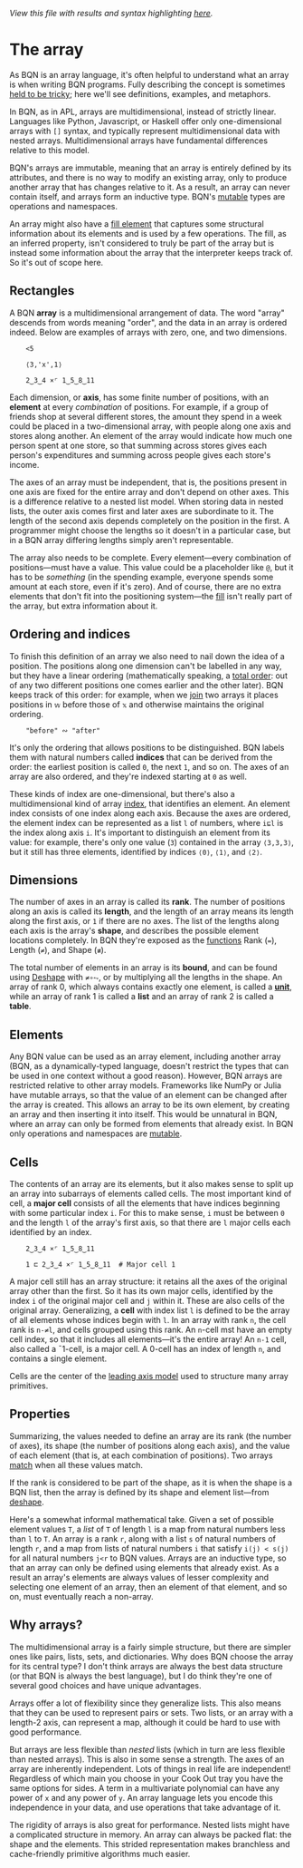 *View this file with results and syntax highlighting [here](https://mlochbaum.github.io/BQN/doc/array.html).*

# The array

As BQN is an array language, it's often helpful to understand what an array is when writing BQN programs. Fully describing the concept is sometimes [held to be tricky](https://www.jsoftware.com/papers/array.htm); here we'll see definitions, examples, and metaphors.

In BQN, as in APL, arrays are multidimensional, instead of strictly linear. Languages like Python, Javascript, or Haskell offer only one-dimensional arrays with `[]` syntax, and typically represent multidimensional data with nested arrays. Multidimensional arrays have fundamental differences relative to this model.

BQN's arrays are immutable, meaning that an array is entirely defined by its attributes, and there is no way to modify an existing array, only to produce another array that has changes relative to it. As a result, an array can never contain itself, and arrays form an inductive type. BQN's [mutable](lexical.md#mutation) types are operations and namespaces.

An array might also have a [fill element](fill.md) that captures some structural information about its elements and is used by a few operations. The fill, as an inferred property, isn't considered to truly be part of the array but is instead some information about the array that the interpreter keeps track of. So it's out of scope here.

<!--GEN
xt ← ∾˝ Highlight∘•Repr¨ xv ← 3‿2‿6⥊×˜2+3×↕5
xs ← ≢ xv
d ← 64‿36

Ge ← "g"⊸At⊸Enc
g  ← "fill=currentColor|stroke-linecap=round|text-anchor=middle|font-size=14|font-family=BQN,monospace"
dg ← "font-size=24px|opacity=0.9|text-anchor=start"
tg ← "font-size=18px|text-anchor=end"
bg ← "class=bluegreen|stroke-width=3|style=fill:none|opacity=0.8"
gg ← "stroke=currentColor|stroke-width=1.5|opacity=0.1"
pg ← "class=purple|stroke-width=2|style=fill:none"

Text ← ("text" Attr "dy"‿"0.33em"∾Pos)⊸Enc
Line ← "line" Elt ("xy"≍⌜"12")≍˘○⥊ FmtNum
Path ← "path"⊘("path"At⊣) Elt "d"⋈⊢
Pd ← ·∾∾¨⟜FmtNum
Rd ← Pos∘⊣ ∾ "width"‿"height"≍˘FmtNum∘⊢
Rect ← "rect"⊸At⊸Elt

strd ← (1⊑d) × str ← ×`⌾⌽1+«¯1↓xs
elp ← ⌽ ¯1 (+´∘↓≍⊑) xs (×`⌾⌽1⊸«)⊸×⌾(¯1⊸↓) el ← 2‿0‿3

pad ← 48‿40 ⋄ off ← pad+d+0‿28 ⋄ sh ← ¯4‿0
dim ← pad + ¯1⊑¨ tx‿ty ← off+d× ¯1(⊑{⟨↕𝕨,⥊+⌜´str×↕¨𝕩⟩}↓)xs
bp ← ⥊⌽(21×1.5‿¯1) (+⌾⊑ ≍ -⊸≍∘⊣)˘ 29‿21-⊸≍⊸+ ⍉> 0‿¯1⊸⊏¨tx‿ty

Tr ← {(𝕨⊢⊘(At˜)"g") Attr "transform"‿𝕩}
Tt ← Tr "translate("∾")"∾˜∾⟜","⊸∾´∘FmtNum

axp ← off⊸+¨<˘(⟨tx-⊑off,0⟩-0.35‿1.3×d) ∾ ⍉ (1‿0.3×d) -˜ (0.5‿0×-⊑d)≍strd×↕¨¯1↓xs
axd ← 50∾10(⊢-«)strd

(((-∾+˜)32‿15)+sh∾dim) SVG g Ge ⟨
  "class=code|stroke-width=1.5|rx=12" Rect sh Rd dim
  dg Ge 23‿¯2 Text "Array properties"
  "fill=#7f651c|opacity=0.1"Rect {⟨elp⊑⊸⊑tx,𝕩⟩(- Rd 2×⊢)23≍𝕩-14}2÷˜⊢´dim
  bg Path ("M hv"∾˜⊸∾"m v") Pd bp∾0‿16‿12
  tg Ge (⍉(tx+16)≍⌜ty) Text¨ xt

  ("font-size=18" Tr "rotate(-90)") Enc (-⌾⊑⌽off+d×¯0.9‿5) Text "Axis 0"
  ((off⊣⌾(¯1⊸⊑)elp⊑¨tx‿ty)-d×0‿1.8) Text "Position "∾•Repr ¯1⊑el
  (Tt elp⊑¨tx‿ty) Enc ⟨
    pg Path "M hvh" (Pd∾"z"˙) (÷⟜¯2∾(⊢∾-∘⊏)∘⊢) 0.7‿0.9×d
    (d×0‿¯1.2) Text "Element at "∾1↓∾"‿"⊸∾¨•Repr¨el
    (d×0‿¯0.75) Text "Value "∾•Repr el⊑xv
  ⟩

  "class=yellow" Ge ⟨
    "font-size=22px" Ge (0.7‿0.8‿0.25{(d×0.1‿0.25-(=⊑𝕩)⌽0‿𝕨)+⊑¨𝕩}¨1⌽axp) Text¨ FmtNum xs
    (off-1.1‿1.4×d) Text "Shape"
  ⟩
  "class=bluegreen|font-size=16" Ge (off-0.95‿1.95×d) Text "Rank 3"
  gg Path ∾ axd {o←=⊑𝕩 ⋄ ("M "∾o⊏"VH") Pd 16⊸+⌾(o⊸⊑)(⊑∾𝕨+o¬⊸⊑⊢´) ≍¨´𝕩}¨ axp
  pg Path ∾ axd {(("M "∾3⥊"hv"⌽˜=⊑𝕩)⥊˜≠)⊸Pd ∾∾⟜16‿𝕨‿6¨ ≍¨´𝕩}¨ axp
  ∾{Text⟜("0"⊸+)¨⟜(↕≠) 8+≍¨´𝕩}¨ axp
⟩
-->

## Rectangles

A BQN **array** is a multidimensional arrangement of data. The word "array" descends from words meaning "order", and the data in an array is ordered indeed. Below are examples of arrays with zero, one, and two dimensions.

        <5

        ⟨3,'x',1⟩

        2‿3‿4 ×⌜ 1‿5‿8‿11

Each dimension, or **axis**, has some finite number of positions, with an **element** at every *combination* of positions. For example, if a group of friends shop at several different stores, the amount they spend in a week could be placed in a two-dimensional array, with people along one axis and stores along another. An element of the array would indicate how much one person spent at one store, so that summing across stores gives each person's expenditures and summing across people gives each store's income.

The axes of an array must be independent, that is, the positions present in one axis are fixed for the entire array and don't depend on other axes. This is a difference relative to a nested list model. When storing data in nested lists, the outer axis comes first and later axes are subordinate to it. The length of the second axis depends completely on the position in the first. A programmer might choose the lengths so it doesn't in a particular case, but in a BQN array differing lengths simply aren't representable.

The array also needs to be complete. Every element—every combination of positions—must have a value. This value could be a placeholder like `@`, but it has to be *something* (in the spending example, everyone spends some amount at each store, even if it's zero). And of course, there are no extra elements that don't fit into the positioning system—the [fill](fill.md) isn't really part of the array, but extra information about it.

## Ordering and indices

To finish this definition of an array we also need to nail down the idea of a position. The positions along one dimension can't be labelled in any way, but they have a linear ordering (mathematically speaking, a [total order](https://en.wikipedia.org/wiki/Total_order): out of any two different positions one comes earlier and the other later). BQN keeps track of this order: for example, when we [join](join.md) two arrays it places positions in `𝕨` before those of `𝕩` and otherwise maintains the original ordering.

        "before" ∾ "after"

It's only the ordering that allows positions to be distinguished. BQN labels them with natural numbers called **indices** that can be derived from the order: the earliest position is called `0`, the next `1`, and so on. The axes of an array are also ordered, and they're indexed starting at `0` as well.

These kinds of index are one-dimensional, but there's also a multidimensional kind of array [index](indices.md), that identifies an element. An element index consists of one index along each axis. Because the axes are ordered, the element index can be represented as a list `l` of numbers, where `i⊑l` is the index along axis `i`. It's important to distinguish an element from its value: for example, there's only one value (`3`) contained in the array `⟨3,3,3⟩`, but it still has three elements, identified by indices `⟨0⟩`, `⟨1⟩`, and `⟨2⟩`.

## Dimensions

The number of axes in an array is called its **rank**. The number of positions along an axis is called its **length**, and the length of an array means its length along the first axis, or `1` if there are no axes. The list of the lengths along each axis is the array's **shape**, and describes the possible element locations completely. In BQN they're exposed as the [functions](shape.md) Rank (`=`), Length (`≠`), and Shape (`≢`).

The total number of elements in an array is its **bound**, and can be found using [Deshape](reshape.md) with `≠∘⥊`, or by multiplying all the lengths in the shape. An array of rank 0, which always contains exactly one element, is called a [**unit**](enclose.md#whats-a-unit), while an array of rank 1 is called a **list** and an array of rank 2 is called a **table**.

## Elements

Any BQN value can be used as an array element, including another array (BQN, as a dynamically-typed language, doesn't restrict the types that can be used in one context without a good reason). However, BQN arrays are restricted relative to other array models. Frameworks like NumPy or Julia have mutable arrays, so that the value of an element can be changed after the array is created. This allows an array to be its own element, by creating an array and then inserting it into itself. This would be unnatural in BQN, where an array can only be formed from elements that already exist. In BQN only operations and namespaces are [mutable](lexical.md#mutation).

## Cells

The contents of an array are its elements, but it also makes sense to split up an array into subarrays of elements called cells. The most important kind of cell, a **major cell** consists of all the elements that have indices beginning with some particular index `i`. For this to make sense, `i` must be between `0` and the length `l` of the array's first axis, so that there are `l` major cells each identified by an index.

        2‿3‿4 ×⌜ 1‿5‿8‿11

        1 ⊏ 2‿3‿4 ×⌜ 1‿5‿8‿11  # Major cell 1

A major cell still has an array structure: it retains all the axes of the original array other than the first. So it has its own major cells, identified by the index `i` of the original major cell and `j` within it. These are also cells of the original array. Generalizing, a **cell** with index list `l` is defined to be the array of all elements whose indices begin with `l`. In an array with rank `n`, the cell rank is `n-≠l`, and cells grouped using this rank. An `n`-cell mst have an empty cell index, so that it includes all elements—it's the entire array! An `n-1` cell, also called a ¯1-cell, is a major cell. A 0-cell has an index of length `n`, and contains a single element.

Cells are the center of the [leading axis model](leading.md) used to structure many array primitives.

## Properties

Summarizing, the values needed to define an array are its rank (the number of axes), its shape (the number of positions along each axis), and the value of each element (that is, at each combination of positions). Two arrays [match](match.md) when all these values match.

If the rank is considered to be part of the shape, as it is when the shape is a BQN list, then the array is defined by its shape and element list—from [deshape](reshape.md).

Here's a somewhat informal mathematical take. Given a set of possible element values `T`, a *list* of `T` of length `l` is a map from natural numbers less than `l` to `T`. An array is a rank `r`, along with a list `s` of natural numbers of length `r`, and a map from lists of natural numbers `i` that satisfy `i(j) < s(j)` for all natural numbers `j<r` to BQN values. Arrays are an inductive type, so that an array can only be defined using elements that already exist. As a result an array's elements are always values of lesser complexity and selecting one element of an array, then an element of that element, and so on, must eventually reach a non-array.

## Why arrays?

The multidimensional array is a fairly simple structure, but there are simpler ones like pairs, lists, sets, and dictionaries. Why does BQN choose the array for its central type? I don't think arrays are always the best data structure (or that BQN is always the best language), but I do think they're one of several good choices and have unique advantages.

Arrays offer a lot of flexibility since they generalize lists. This also means that they can be used to represent pairs or sets. Two lists, or an array with a length-2 axis, can represent a map, although it could be hard to use with good performance.

But arrays are less flexible than *nested* lists (which in turn are less flexible than nested arrays). This is also in some sense a strength. The axes of an array are inherently independent. Lots of things in real life are independent! Regardless of which main you choose in your Cook Out tray you have the same options for sides. A term in a multivariate polynomial can have any power of `x` and any power of `y`. An array language lets you encode this independence in your data, and use operations that take advantage of it.

The rigidity of arrays is also great for performance. Nested lists might have a complicated structure in memory. An array can always be packed flat: the shape and the elements. This strided representation makes branchless and cache-friendly primitive algorithms much easier.
